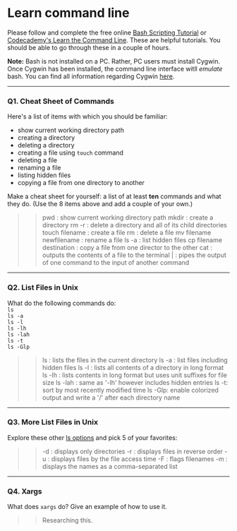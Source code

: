 # Learn command line

Please follow and complete the free online [Bash Scripting Tutorial](https://ryanstutorials.net/bash-scripting-tutorial/) or [Codecademy's Learn the Command Line](https://www.codecademy.com/learn/learn-the-command-line). These are helpful tutorials. You should be able to go through these in a couple of hours.

**Note:** Bash is not installed on a PC. Rather, PC users must install Cygwin. Once Cygwin has been installed, the command line interface witll _emulate_ bash. You can find all information regarding Cygwin [here](https://www.cygwin.com/).

---

### Q1.  Cheat Sheet of Commands  

Here's a list of items with which you should be familiar:  
* show current working directory path
* creating a directory
* deleting a directory
* creating a file using `touch` command
* deleting a file
* renaming a file
* listing hidden files
* copying a file from one directory to another

Make a cheat sheet for yourself: a list of at least **ten** commands and what they do.  (Use the 8 items above and add a couple of your own.)  

>> pwd : show current working directory path
   mkdir : create a directory
   rm -r : delete a directory and all of its child directories
   touch filename : create a file
   rm : delete a file
   mv filename newfilename : rename a file
   ls -a : list hidden files
   cp filename destination : copy a file from one director to the other
   cat : outputs the contents of a file to the terminal
   | : pipes the output of one command to the input of another command

---

### Q2.  List Files in Unix   

What do the following commands do:  
`ls`  
`ls -a`  
`ls -l`  
`ls -lh`  
`ls -lah`  
`ls -t`  
`ls -Glp`  

> > ls : lists the files in the current directory
    ls -a : list files including hidden files
    ls -l : lists all contents of a directory in long format
    ls -lh : lists contents in long format but uses unit suffixes for file size
    ls -lah : same as '-lh' however includes hidden entries
    ls -t: sort by most recently modified time
    ls -Glp: enable colorized output and write a '/' after each directory name

---

### Q3.  More List Files in Unix  

Explore these other [ls options](http://www.techonthenet.com/unix/basic/ls.php) and pick 5 of your favorites:

> > -d : displays only directories
    -r : displays files in reverse order
    -u : displays files by the file access time
    -F : flags filenames
    -m : displays the names as a comma-separated list

---

### Q4.  Xargs   

What does `xargs` do? Give an example of how to use it.

> > Researching this.

 


